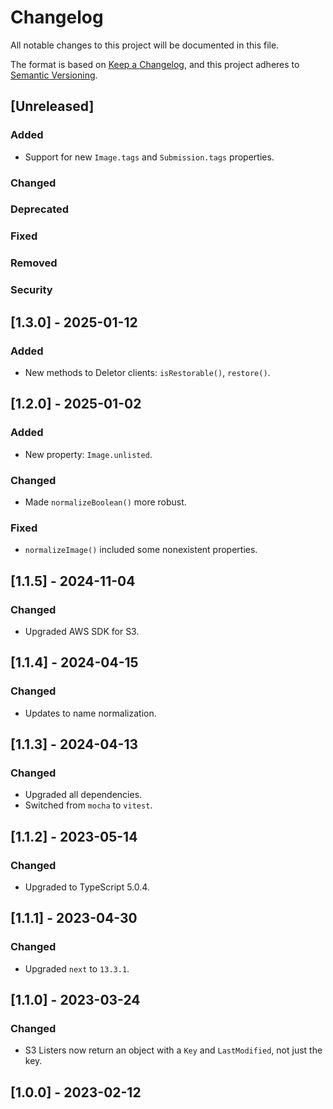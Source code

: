 # Changelog

All notable changes to this project will be documented in this file.

The format is based on [Keep a Changelog](https://keepachangelog.com/en/1.0.0/),
and this project adheres to [Semantic Versioning](https://semver.org/spec/v2.0.0.html).

## [Unreleased]

### Added

-   Support for new `Image.tags` and `Submission.tags` properties.

### Changed

### Deprecated

### Fixed

### Removed

### Security

## [1.3.0] - 2025-01-12

### Added

-   New methods to Deletor clients: `isRestorable()`, `restore()`.

## [1.2.0] - 2025-01-02

### Added

-   New property: `Image.unlisted`.

### Changed

-   Made `normalizeBoolean()` more robust.

### Fixed

-   `normalizeImage()` included some nonexistent properties.

## [1.1.5] - 2024-11-04

### Changed

-   Upgraded AWS SDK for S3.

## [1.1.4] - 2024-04-15

### Changed

-   Updates to name normalization.

## [1.1.3] - 2024-04-13

### Changed

-   Upgraded all dependencies.
-   Switched from `mocha` to `vitest`.

## [1.1.2] - 2023-05-14

### Changed

-   Upgraded to TypeScript 5.0.4.

## [1.1.1] - 2023-04-30

### Changed

-   Upgraded `next` to `13.3.1`.

## [1.1.0] - 2023-03-24

### Changed

-   S3 Listers now return an object with a `Key` and `LastModified`, not just the key.

## [1.0.0] - 2023-02-12
